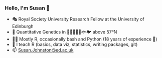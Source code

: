 ### Hello, I'm Susan 👋
- 🎭 Royal Society University Research Fellow at the University of Edinburgh 
- 🧬 Quantitative Genetics in 🦄🦌🐏🐖🐄🐟🐦 above 57ºN
- 👩‍💻 Mostly R, occasionally bash and Python (18 years of experience 👵)
- 🌱 I teach R (basics, data viz, statistics, writing packages, git)
- 📫 Susan.Johnston@ed.ac.uk

